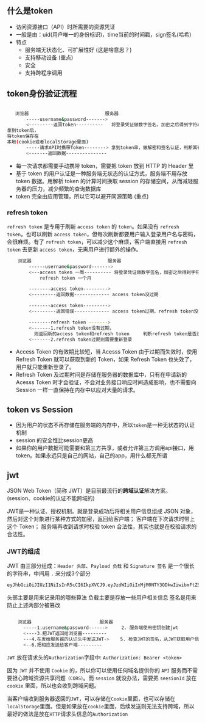 ## 什么是token
* 访问资源接口（API）时所需要的资源凭证
* 一般是由：uid(用户唯一的身份标识)，time当前的时间戳，sign签名(哈希)
* 特点
  * 服务端无状态化、可扩展性好  (这是啥意思？)
  * 支持移动设备 (重点)
  * 安全 
  * 支持跨程序调用
  
## token身份验证流程

```bash

   浏览器                            服务器
       -----username&password------->
       <---------返回token----------   将登录凭证做数字签名，加密之后得到字符串作为token
拿到token后，
将token保存在
本地(cookie或者localStorage里面)
       -----请求API时携带Token--------> 拿到token串，做解密和签名认证，判断其有效性
       <-------返回数据---------------
```

* 每一次请求都需要手动携带 token，需要把 token 放到 HTTP 的 Header 里
* 基于 token 的用户认证是一种服务端无状态的认证方式，服务端不用存放 token 数据。用解析 token 的计算时间换取 session 的存储空间，从而减轻服务器的压力，减少频繁的查询数据库
* token 完全由应用管理，所以它可以避开同源策略 (重点)

### refresh token  
`refresh token` 是专用于刷新 `access token` 的 `token`。如果没有 `refresh token`，也可以刷新 `access token`，但每次刷新都要用户输入登录用户名与密码，会很麻烦。有了 `refresh token`，可以减少这个麻烦，客户端直接用 `refresh token` 去更新 `access token`，无需用户进行额外的操作。

```bash  
    浏览器                            服务器 
        ------username&password------->
        <---access token 一周---------- 将登录凭证做数字签名，加密之后得到字符串作为token
            refresh token 一个月

        --------access token--------->
        <---------返回数据------------- access token没过期 

        --------access token--------->
        <---------返回错误------------- access token过期，refresh token没有过期

        --------refresh token ------->
        <-------1.refresh token没有过期，
          则返回新的access token和refresh token     判断refresh token是否过期
        <-------2.refresh token过期则需要重新登录
```

* Access Token 的有效期比较短，当 Acesss Token 由于过期而失效时，使用 Refresh Token 就可以获取到新的 Token，如果 Refresh Token 也失效了，用户就只能重新登录了。
* Refresh Token 及过期时间是存储在服务器的数据库中，只有在申请新的 Acesss Token 时才会验证，不会对业务接口响应时间造成影响，也不需要向 Session 一样一直保持在内存中以应对大量的请求。

## token vs Session
* 因为用户的状态不再存储在服务端的内存中，所以`token`是一种无状态的认证机制
* session 的安全性比session更高
* 如果你的用户数据可能需要和第三方共享，或者允许第三方调用api接口，用token。如果永远只是自己的网站，自己的app，用什么都无所谓

## jwt
JSON Web Token（简称 JWT）是目前最流行的**跨域认证**解决方案。 (session、cookie的认证不能跨域的)

JWT是一种认证、授权机制。就是登录成功后将相关用户信息组成 JSON 对象，然后对这个对象进行某种方式的加密，返回给客户端； 客户端在下次请求时带上这个 Token； 服务端再收到请求时校验 token 合法性，其实也就是在校验请求的合法性。

### JWT的组成

JWT 由三部分组成：`Header 头部`、`Payload 负载` 和 `Signature 签名`
是一个很长的字符串，中间用 `.` 来分成3个部分
```bash 
eyJhbGciOiJIUzI1NiIsInR5cCI6IkpXVCJ9.eyJzdWIiOiIxMjM0NTY3ODkwIiwibmFtZSI6IkpvaG4gRG9lIiwiaWF0IjoxNTE2MjM5MDIyfQ.SflKxwRJSMeKKF2QT4fwpMeJf36POk6yJV_adQssw5c
```

头部主要是用来记录用的哪些算法
负载主要是存放一些用户相关信息
签名是用来防止上述两部分被篡改


```bash

    浏览器                         服务器
      -----1.username&password------>     2. 服务端使用密钥创建jwt
      <----3.把JWT返回给浏览器---------
      ---4.在发给服务器的认识头中发送JWT->    5. 检查JWT的签名，从JWT获取用户信息
      <--6.把相应发送给客户端---------
```

`JWT` 放在请求头的`Authorization`字段中:
`Authorization: Bearer <token>`

因为 `JWT` 并不使用 `Cookie` 的，所以你可以使用任何域名提供你的 `API` 服务而不需要担心跨域资源共享问题`（CORS）`。而 `session` 就没办法，需要把 `seesionId` 放在 `cookie` 里面，所以也会收到跨域问题。


当客户端收到服务器返回的`JWT`，可以存储在`Cookie`里面，也可以存储在`localStorage`里面。但是如果放在`cookie`里面，后续发送则无法支持跨域，所以最好的做法是放在`HTTP`请求头信息的`Authorization`


